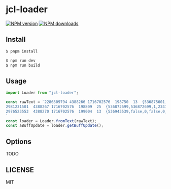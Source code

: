 # jcl-loader

[![NPM version](https://img.shields.io/npm/v/jcl-loader.svg?style=flat)](https://npmjs.com/package/jcl-loader)
[![NPM downloads](http://img.shields.io/npm/dm/jcl-loader.svg?style=flat)](https://npmjs.com/package/jcl-loader)

## Install

```bash
$ pnpm install
```

```bash
$ npm run dev
$ npm run build
```

## Usage
```typescript
import Loader from "jcl-loader";

const rawText = `2286309794	4388266	1716702576	198750	13	{536875601,false,0,false,0,0,0,true,0,0,false}
2981231501	4388267	1716702576	198809	25	{536872699,536872699,1,2341,7}
2976523553	4388270	1716702576	199004	13	{536943539,false,0,false,0,0,0,true,0,0,false}
`
const loader = Loader.fromText(rawText);
const aBuffUpdate = loader.getBuffUpdate();
```

## Options

TODO

## LICENSE

MIT
